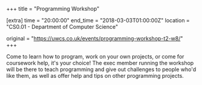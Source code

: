 +++
title = "Programming Workshop"

[extra]
time = "20:00:00"
end_time = "2018-03-03T01:00:00Z"
location = "CS0.01 - Department of Computer Science"

original = "https://uwcs.co.uk/events/programming-workshop-t2-w8/"    
+++

Come to learn how to program, work on your own projects, or come for coursework help, it's your choice\! The exec member running the workshop will be there to teach programming and give out challenges to people who'd like them, as well as offer help and tips on other programming projects.

